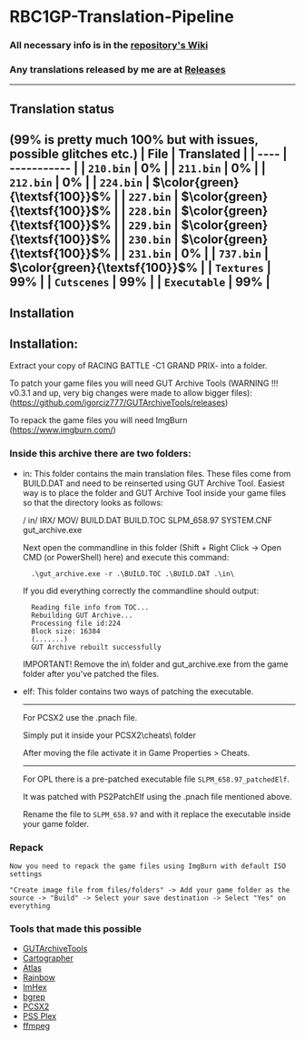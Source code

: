 # RBC1GP-Translation-Pipeline
### All necessary info is in the [repository's Wiki](https://github.com/igorciz777/RBC1GP-Translation-Pipeline/wiki)
### Any translations released by me are at [Releases](https://github.com/igorciz777/RBC1GP-Translation-Pipeline/releases)
---
## Translation status
(99% is pretty much 100% but with issues, possible glitches etc.)
| File | Translated |
| ---- | ----------- |
| `210.bin` |   0% |
| `211.bin` |   0% |
| `212.bin` |   0% |
| `224.bin` | $\color{green}{\textsf{100}}$% |
| `227.bin` | $\color{green}{\textsf{100}}$% |
| `228.bin` | $\color{green}{\textsf{100}}$% |
| `229.bin` | $\color{green}{\textsf{100}}$% |
| `230.bin` | $\color{green}{\textsf{100}}$% |
| `231.bin` |   0% |
| `737.bin` | $\color{green}{\textsf{100}}$% |
| `Textures` |  99% |
| `Cutscenes` |   99% |
| `Executable` |  99% |
---
## Installation
## Installation:

Extract your copy of RACING BATTLE -C1 GRAND PRIX- into a folder.

To patch your game files you will need GUT Archive Tools (WARNING !!! v0.3.1 and up, very big changes were made to allow bigger files):
(https://github.com/igorciz777/GUTArchiveTools/releases) 

To repack the game files you will need ImgBurn
(https://www.imgburn.com/)


### Inside this archive there are two folders: 

- in:
	This folder contains the main translation files. These files come from BUILD.DAT and need to be reinserted using GUT Archive Tool.
	Easiest way is to place the folder and GUT Archive Tool inside your game files so that the directory looks as follows:
	
	<your game folder>/
		in/
		IRX/
		MOV/
		BUILD.DAT
		BUILD.TOC
		SLPM_658.97
		SYSTEM.CNF
		gut_archive.exe
		
	Next open the commandline in this folder (Shift + Right Click -> Open CMD (or PowerShell) here)
	and execute this command:
	
		.\gut_archive.exe -r .\BUILD.TOC .\BUILD.DAT .\in\
		
	If you did everything correctly the commandline should output:
	
		Reading file info from TOC...
		Rebuilding GUT Archive...
		Processing file id:224
		Block size: 16384
		(.......)
		GUT Archive rebuilt successfully
		
	
	IMPORTANT! Remove the in\ folder and gut_archive.exe from the game folder after you've patched the files.
	
		
		
- elf:
	This folder contains two ways of patching the executable.
	
	---
	
	For PCSX2 use the .pnach file. 
	
	Simply put it inside your PCSX2\cheats\ folder
	
	After moving the file activate it in Game Properties > Cheats.
	
	---
	
	For OPL there is a pre-patched executable file `SLPM_658.97_patchedElf`.
	
	It was patched with PS2PatchElf using the .pnach file mentioned above.
	
	Rename the file to `SLPM_658.97` and with it replace the executable inside your game folder.
	
	
### Repack

	Now you need to repack the game files using ImgBurn with default ISO settings

	"Create image file from files/folders" -> Add your game folder as the source -> "Build" -> Select your save destination -> Select "Yes" on everything
	
	
	
### Tools that made this possible
- [GUTArchiveTools](https://github.com/igorciz777/GUTArchiveTools)
- [Cartographer](https://www.romhacking.net/utilities/647/)
- [Atlas](https://www.romhacking.net/utilities/224/)
- [Rainbow](https://github.com/marco-calautti/Rainbow)
- [ImHex](https://github.com/WerWolv/ImHex)
- [bgrep](https://github.com/nneonneo/bgrep)
- [PCSX2](https://github.com/PCSX2/pcsx2)
- [PSS Plex](https://www.zophar.net/utilities/ps2util/pss-plex.html)
- [ffmpeg](https://www.ffmpeg.org/)
